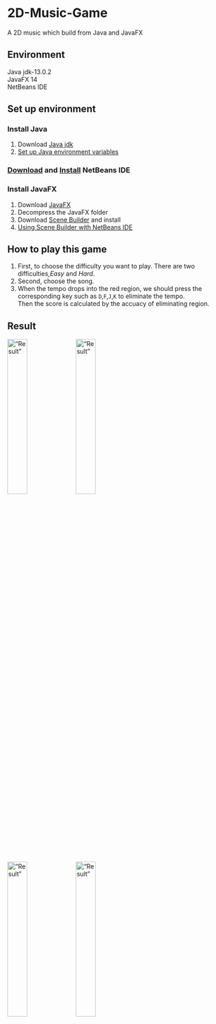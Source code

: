 # 2D-Music-Game
A 2D music which build from Java and JavaFX

## Environment
Java jdk-13.0.2<br>
JavaFX 14<br>
NetBeans IDE<br>

## Set up environment
### Install Java
1. Download [Java jdk](https://www.oracle.com/java/technologies/downloads/#java8-windows)
2. [Set up Java environment variables](https://www.kjnotes.com/devtools/35)

### [Download](https://netbeans.apache.org/) and [Install](https://ethan-imagination.blogspot.com/2018/12/NetBeans-000.html) NetBeans IDE

### Install JavaFX
1. Download [JavaFX](https://openjfx.io/)
2. Decompress the JavaFX folder
3. Download [Scene Builder](https://gluonhq.com/products/scene-builder/) and install
4. [Using Scene Builder with NetBeans IDE](https://docs.oracle.com/javase/8/scene-builder-2/work-with-java-ides/sb-with-nb.htm)

## How to play this game
1. First, to choose the difficulty you want to play. There are two difficulties,*Easy* and *Hard*.
2. Second, choose the song.
3. When the tempo drops into the red region, we should press the corresponding key such as `D`,`F`,`J`,`K` to eliminate the tempo.<br>
Then the score is calculated by the accuacy of eliminating region.<br>

## Result
<img src="https://user-images.githubusercontent.com/83528766/204100238-35e91c61-28aa-4742-b257-0f8bf2f9c305.png" alt= “Result” width="30%" height="30%">  <img src="https://user-images.githubusercontent.com/83528766/204100180-26798fc5-a953-4dc0-970d-d4b9abd1878a.png" alt= “Result” width="30%" height="30%">

<img src="https://user-images.githubusercontent.com/83528766/204100136-8b33cf57-ad53-46bf-92ea-9dec106a1e1d.png" alt= “Result” width="30%" height="30%">  <img src="https://user-images.githubusercontent.com/83528766/204100292-e10d210e-bb96-4f33-8ab2-c4342daf3d82.png" alt= “Result” width="30%" height="30%">



